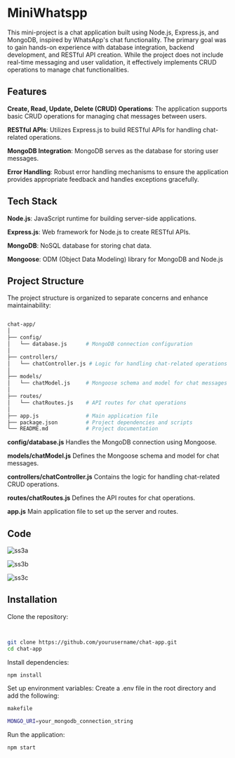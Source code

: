 
# MiniWhatspp

This mini-project is a chat application built using Node.js, Express.js, and MongoDB, inspired by WhatsApp's chat functionality. The primary goal was to gain hands-on experience with database integration, backend development, and RESTful API creation. While the project does not include real-time messaging and user validation, it effectively implements CRUD operations to manage chat functionalities.






## Features

**Create, Read, Update, Delete (CRUD) Operations**: The application supports basic CRUD operations for managing chat messages between users.

**RESTful APIs**: Utilizes Express.js to build RESTful APIs for handling chat-related operations.

**MongoDB Integration**: MongoDB serves as the database for storing user messages.

**Error Handling**: Robust error handling mechanisms to ensure the application provides appropriate feedback and handles exceptions gracefully.

## Tech Stack

**Node.js**: JavaScript runtime for building server-side applications.

**Express.js**: Web framework for Node.js to create RESTful APIs.

**MongoDB**: NoSQL database for storing chat data.

**Mongoose**: ODM (Object Data Modeling) library for MongoDB and Node.js

## Project Structure
The project structure is organized to separate concerns and enhance maintainability:

``` bash

chat-app/
│
├── config/
│   └── database.js      # MongoDB connection configuration
│
├── controllers/
│   └── chatController.js # Logic for handling chat-related operations
│
├── models/
│   └── chatModel.js     # Mongoose schema and model for chat messages
│
├── routes/
│   └── chatRoutes.js    # API routes for chat operations
│
├── app.js               # Main application file
├── package.json         # Project dependencies and scripts
└── README.md            # Project documentation
```

**config/database.js**
Handles the MongoDB connection using Mongoose.

**models/chatModel.js**
Defines the Mongoose schema and model for chat messages.

**controllers/chatController.js**
Contains the logic for handling chat-related CRUD operations.

**routes/chatRoutes.js**
Defines the API routes for chat operations.

**app.js**
Main application file to set up the server and routes.
## Code

![ss3a](https://github.com/ROHINIKUMARI008/Miniwhatsapp/assets/130496180/d4f8ecfd-d8d3-40ca-beb2-a63480110b1b)

![ss3b](https://github.com/ROHINIKUMARI008/Miniwhatsapp/assets/130496180/c5599089-f4db-42b4-8141-26ad28f79633)

![ss3c](https://github.com/ROHINIKUMARI008/Miniwhatsapp/assets/130496180/10828858-35b7-42aa-ab26-9d1473e2b746)

## Installation
 Clone the repository:

```bash
 

git clone https://github.com/yourusername/chat-app.git
cd chat-app
```
Install dependencies:
```bash
npm install
```
Set up environment variables:
Create a .env file in the root directory and add the following:

```bash
makefile

MONGO_URI=your_mongodb_connection_string
```
Run the application:
```bash
npm start
```
